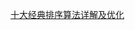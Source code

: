 [十大经典排序算法详解及优化](https://blog.csdn.net/qq_40803710/article/details/80642703?tdsourcetag=s_pcqq_aiomsg)
